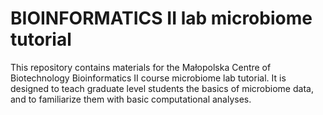 BIOINFORMATICS II lab microbiome tutorial
=========================================

This repository contains materials for the Małopolska Centre of Biotechnology
Bioinformatics II course microbiome lab tutorial.
It is designed to teach graduate level students the basics of microbiome data,
and to familiarize them with basic computational analyses.
